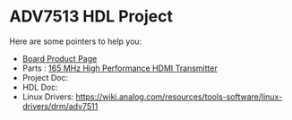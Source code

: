 # ADV7513 HDL Project

Here are some pointers to help you:
  * [Board Product Page](https://www.analog.com/EVAL-ADV7612)
  * Parts : [165 MHz High Performance HDMI Transmitter](https://www.analog.com/adv7513)
  * Project Doc: 
  * HDL Doc: 
  * Linux Drivers: https://wiki.analog.com/resources/tools-software/linux-drivers/drm/adv7511
